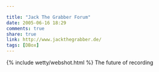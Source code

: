 ```yaml
---

title: "Jack The Grabber Forum"
date: 2005-06-16 18:29
comments: true
share: true
link: http://www.jackthegrabber.de/
tags: [DBox]
---
```

{% include wetty/webshot.html %} The future of recording